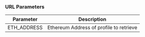 ### URL Parameters

Parameter | Description
--------- | -----------
ETH_ADDRESS | Ethereum Address of profile to retrieve